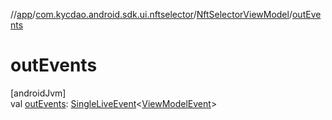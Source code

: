 //[app](../../../index.md)/[com.kycdao.android.sdk.ui.nftselector](../index.md)/[NftSelectorViewModel](index.md)/[outEvents](out-events.md)

# outEvents

[androidJvm]\
val [outEvents](out-events.md): [SingleLiveEvent](../../com.kycdao.android.sdk.ui.events/-single-live-event/index.md)&lt;[ViewModelEvent](../../com.kycdao.android.sdk.ui.events/-view-model-event/index.md)&gt;
